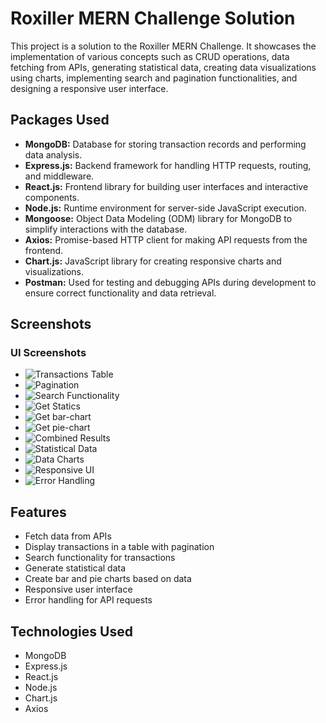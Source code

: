 # Roxiller MERN Challenge Solution

This project is a solution to the Roxiller MERN Challenge. It showcases the implementation of various concepts such as CRUD operations, data fetching from APIs, generating statistical data, creating data visualizations using charts, implementing search and pagination functionalities, and designing a responsive user interface.

## Packages Used

- **MongoDB:** Database for storing transaction records and performing data analysis.
- **Express.js:** Backend framework for handling HTTP requests, routing, and middleware.
- **React.js:** Frontend library for building user interfaces and interactive components.
- **Node.js:** Runtime environment for server-side JavaScript execution.
- **Mongoose:** Object Data Modeling (ODM) library for MongoDB to simplify interactions with the database.
- **Axios:** Promise-based HTTP client for making API requests from the frontend.
- **Chart.js:** JavaScript library for creating responsive charts and visualizations.
- **Postman:** Used for testing and debugging APIs during development to ensure correct functionality and data retrieval.

## Screenshots

### UI Screenshots

- ![Transactions Table](https://github.com/vishwajeetk5/Roxiller-MERN-Challenge-Solution/assets/119106702/b3d343b8-ed3c-426d-af19-10ce9042aa91)
- ![Pagination](https://github.com/vishwajeetk5/Roxiller-MERN-Challenge-Solution/assets/119106702/bc50c340-38a4-428c-8077-11574ac5d428)
- ![Search Functionality](https://github.com/vishwajeetk5/Roxiller-MERN-Challenge-Solution/assets/119106702/4c12c0d6-8b2c-469c-bf15-23faa05fa112)
- ![Get Statics](https://github.com/vishwajeetk5/Roxiller-MERN-Challenge-Solution/assets/119106702/482d64cf-0549-453a-b78c-fef442c90710)
- ![Get bar-chart](https://github.com/vishwajeetk5/Roxiller-MERN-Challenge-Solution/assets/119106702/58ce2a3e-4a94-419a-91ff-43f352a9330b)
- ![Get pie-chart](https://github.com/vishwajeetk5/Roxiller-MERN-Challenge-Solution/assets/119106702/872f9d9e-0f5b-4936-85a3-772ad3e85c77)
- ![Combined Results](https://github.com/vishwajeetk5/Roxiller-MERN-Challenge-Solution/assets/119106702/7966872d-148a-4be3-9296-4a3f404c44c7)
- ![Statistical Data](https://github.com/vishwajeetk5/Roxiller-MERN-Challenge-Solution/assets/119106702/d3f0771f-240b-4cc6-8bc5-1b0e6f2694c1)
- ![Data Charts](https://github.com/vishwajeetk5/Roxiller-MERN-Challenge-Solution/assets/119106702/c51fa576-8788-46e0-b6b7-baabce50a5e8)
- ![Responsive UI](https://github.com/vishwajeetk5/Roxiller-MERN-Challenge-Solution/assets/119106702/6c092d66-86ac-440d-9a23-9cd9bb536e09)
- ![Error Handling](https://github.com/vishwajeetk5/Roxiller-MERN-Challenge-Solution/assets/119106702/956d0cd3-8045-46e7-8209-553c9d0b9a1d)

## Features

- Fetch data from APIs
- Display transactions in a table with pagination
- Search functionality for transactions
- Generate statistical data
- Create bar and pie charts based on data
- Responsive user interface
- Error handling for API requests

## Technologies Used

- MongoDB
- Express.js
- React.js
- Node.js
- Chart.js
- Axios
